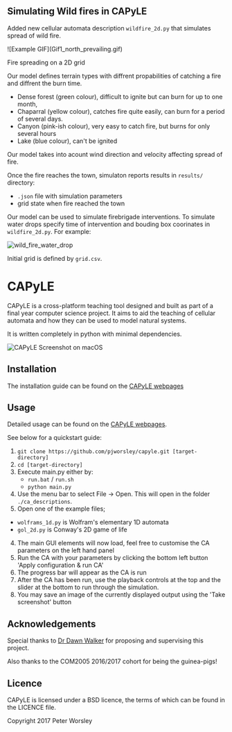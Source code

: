 ## Simulating Wild fires in CAPyLE

Added new cellular automata description `wildfire_2d.py` that simulates spread of wild fire.

<div display="flex" flex-direction="row" >
![Example GIF](Gif1_north_prevailing.gif)
</div>

Fire spreading on a 2D grid

Our model defines terrain types with diffrent propabilities of catching a fire and diffrent the burn time.

- Dense forest (green colour), difficult to ignite but can burn for up to one month, 
- Chaparral (yellow colour), catches fire quite easily, can burn for a period of several days.
- Canyon (pink-ish colour), very easy to catch fire, but burns for only several hours
- Lake (blue colour), can't be ignited


Our model takes into acount wind direction and velocity affecting spread of fire.

Once the fire reaches the town, simulaton reports results in `results/` directory: 
- `.json` file with simulation parameters
- grid state when fire reached the town

Our model can be used to simulate firebrigade interventions. To simulate water drops specify time of intervention and bouding box coorinates in `wildfire_2d.py`. For example:

![wild_fire_water_drop](https://user-images.githubusercontent.com/38562250/213927046-4d687bd9-9a4a-4b3d-9906-b34a63a63afb.png)

Initial grid is defined by `grid.csv`.

# CAPyLE
CAPyLE is a cross-platform teaching tool designed and built as part of a final year computer science project. It aims to aid the teaching of cellular automata and how they can be used to model natural systems.

It is written completely in python with minimal dependencies.

![CAPyLE Screenshot on macOS](http://pjworsley.github.io/capyle/sample.png)

## Installation
The installation guide can be found on the [CAPyLE webpages](http://pjworsley.github.io/capyle/installationguide.html)

## Usage
Detailed usage can be found on the [CAPyLE webpages](http://pjworsley.github.io/capyle/).

See below for a quickstart guide:

1. `git clone https://github.com/pjworsley/capyle.git [target-directory]`
2. `cd [target-directory]`
3. Execute main.py either by:
    * `run.bat` / `run.sh`
    * `python main.py`
2. Use the menu bar to select File -> Open. This will open in the folder `./ca_descriptions`.
3. Open one of the example files;
  - `wolframs_1d.py` is Wolfram's elementary 1D automata
  - `gol_2d.py` is Conway's 2D game of life
4. The main GUI elements will now load, feel free to customise the CA parameters on the left hand panel
5. Run the CA with your parameters by clicking the bottom left button 'Apply configuration & run CA'
6. The progress bar will appear as the CA is run
7. After the CA has been run, use the playback controls at the top and the slider at the bottom to run through the simulation.
8. You may save an image of the currently displayed output using the 'Take screenshot' button

## Acknowledgements
Special thanks to [Dr Dawn Walker](http://staffwww.dcs.shef.ac.uk/people/D.Walker/) for proposing and supervising this project.

Also thanks to the COM2005 2016/2017 cohort for being the guinea-pigs!

## Licence
CAPyLE is licensed under a BSD licence, the terms of which can be found in the LICENCE file.

Copyright 2017 Peter Worsley
